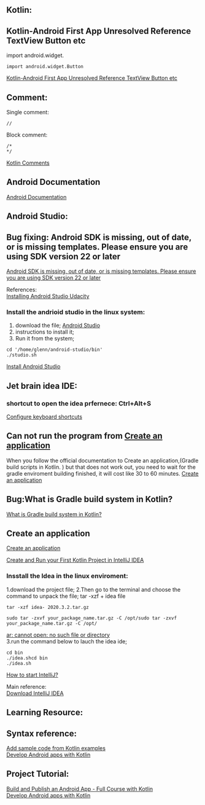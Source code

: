 
## Kotlin:  

## Kotlin-Android First App Unresolved Reference TextView Button etc
import android.widget.<WhateverIsMissing>
```
import android.widget.Button
```
[Kotlin-Android First App Unresolved Reference TextView Button etc](https://stackoverflow.com/questions/53470434/kotlin-android-first-app-unresolved-reference-textview-button-etchttps://stackoverflow.com/questions/53470434/kotlin-android-first-app-unresolved-reference-textview-button-etc)  

 
## Comment: 
Single comment:
```
//
```
Block comment:
```
/*
*/
```
[Kotlin Comments](https://www.programiz.com/kotlin-programming/comments) 
## Android Documentation
[Android Documentation](https://developer.android.com/guide/topics/manifest/manifest-intro)  

## Android Studio:
## Bug fixing: Android SDK is missing, out of date, or is missing templates. Please ensure you are using SDK version 22 or later

[Android SDK is missing, out of date, or is missing templates. Please ensure you are using SDK version 22 or later](https://stackoverflow.com/questions/21794272/android-sdk-is-missing-out-of-date-or-is-missing-templates-please-ensure-you/53957154#:~:text=Open%20Android%20Studio%20and%20click,this%20by%20File%20%3E%20Close%20Project%20.&text=The%20welcome%20screen%20will%20detect,install%20the%20SDKs%20for%20you.https://stackoverflow.com/questions/21794272/android-sdk-is-missing-out-of-date-or-is-missing-templates-please-ensure-you/53957154#:~:text=Open%20Android%20Studio%20and%20click,this%20by%20File%20%3E%20Close%20Project%20.&text=The%20welcome%20screen%20will%20detect,install%20the%20SDKs%20for%20you.)

References:  
[Installing Android Studio Udacity](https://classroom.udacity.com/courses/ud9012/lessons/37a8fa57-7d18-4704-bfb7-da2864cb2e75/concepts/214198cc-9eaf-483d-bc2c-4f2fcbb1e88f)  
 
### Install the andrioid studio in the linux system:
1. download the file;
[Android Studio](https://developer.android.com/studio/#system-requirements-a-namerequirementsa)   
2. instructions to install it;
3. Run it from the system;
```
cd '/home/glenn/android-studio/bin' 
./studio.sh
```
[Install Android Studio](https://developer.android.com/studio/install)  

## Jet brain idea IDE:
###  shortcut to open the idea prfernece: Ctrl+Alt+S

[Configure keyboard shortcuts](https://www.jetbrains.com/help/idea/configuring-keyboard-and-mouse-shortcuts.html)  
## Can not run the program from [Create an application﻿](https://kotlinlang.org/docs/jvm-get-started.html)
When you follow the official documentation to  Create an application﻿,(Gradle build scripts in Kotlin. ) but that does not work out, you need to wait for the 
gradle enviroment building finished, it will cost like 30 to 60 minutes.
[Create an application﻿](https://kotlinlang.org/docs/jvm-get-started.html)  


## Bug:What is Gradle build system in Kotlin?
[What is Gradle build system in Kotlin?](https://stackoverflow.com/questions/63655084/what-is-gradle-build-system-in-kotlin)  
## Create an application
[Create an application](https://kotlinlang.org/docs/jvm-get-started.html)  

[Create and Run your First Kotlin Project in IntelliJ IDEA](https://beginnersbook.com/2017/12/create-and-run-your-first-kotlin-project-in-intellij-idea/)

### Insstall the Idea in the linux enviroment:
1.download the project file;
2.Then go to the terminal and choose the command to unpack the file;
tar -xzf + idea file
```
tar -xzf idea- 2020.3.2.tar.gz
```
```
sudo tar -zxvf your_package_name.tar.gz -C /opt/sudo tar -zxvf your_package_name.tar.gz -C /opt/
```
[ar: cannot open: no such file or directory](https://superuser.com/questions/691131/tar-cannot-open-no-such-file-or-directory)  
3.run the command below to lauch the idea ide;
```
cd bin
./idea.shcd bin
./idea.sh
```
[How to start IntelliJ?](https://askubuntu.com/questions/948319/how-to-start-intellij)  

Main reference:  
[Download IntelliJ IDEA](https://www.jetbrains.com/idea/download/#section=linux)  

## Learning Resource:
## Syntax reference:
[Add sample code from Kotlin examples](https://kotlinlang.org/docs/jvm-get-started.html#what-s-next)  
[Develop Android apps with Kotlin](https://developer.android.com/kotlin)  

## Project Tutorial: 
[Build and Publish an Android App - Full Course with Kotlin](https://www.youtube.com/watch?v=C2DBDZKkLss)  
[Develop Android apps with Kotlin](https://www.udacity.com/course/developing-android-apps-with-kotlin--ud9012)  

